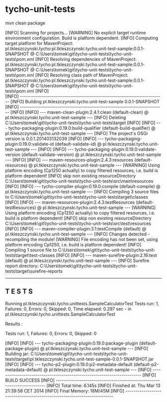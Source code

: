 tycho-unit-tests
================

mvn clean package

[INFO] Scanning for projects...
[WARNING] No explicit target runtime environment configuration. Build is platform dependent.
[INFO] Computing target platform for MavenProject: pl.tkleszczynski.tycho:pl.tkleszczynski.tycho.unit-test-sample:0.0.1-SNAPSHOT @ C:\Users\tomek\git\tycho-unit-tests\tycho-unit-tests\pom.xml
[INFO] Resolving dependencies of MavenProject: pl.tkleszczynski.tycho:pl.tkleszczynski.tycho.unit-test-sample:0.0.1-SNAPSHOT @ C:\Users\tomek\git\tycho-unit-tests\tycho-unit-tests\pom.xml
[INFO] Resolving class path of MavenProject: pl.tkleszczynski.tycho:pl.tkleszczynski.tycho.unit-test-sample:0.0.1-SNAPSHOT @ C:\Users\tomek\git\tycho-unit-tests\tycho-unit-tests\pom.xml
[INFO]                                                                         
[INFO] ------------------------------------------------------------------------
[INFO] Building pl.tkleszczynski.tycho.unit-test-sample 0.0.1-SNAPSHOT
[INFO] ------------------------------------------------------------------------
[INFO] 
[INFO] --- maven-clean-plugin:2.4.1:clean (default-clean) @ pl.tkleszczynski.tycho.unit-test-sample ---
[INFO] Deleting C:\Users\tomek\git\tycho-unit-tests\tycho-unit-tests\target
[INFO] 
[INFO] --- tycho-packaging-plugin:0.19.0:build-qualifier (default-build-qualifier) @ pl.tkleszczynski.tycho.unit-test-sample ---
[INFO] The project's OSGi version is 0.0.1.201403132039
[INFO] 
[INFO] --- tycho-packaging-plugin:0.19.0:validate-id (default-validate-id) @ pl.tkleszczynski.tycho.unit-test-sample ---
[INFO] 
[INFO] --- tycho-packaging-plugin:0.19.0:validate-version (default-validate-version) @ pl.tkleszczynski.tycho.unit-test-sample ---
[INFO] 
[INFO] --- maven-resources-plugin:2.4.3:resources (default-resources) @ pl.tkleszczynski.tycho.unit-test-sample ---
[WARNING] Using platform encoding (Cp1250 actually) to copy filtered resources, i.e. build is platform dependent!
[INFO] skip non existing resourceDirectory C:\Users\tomek\git\tycho-unit-tests\tycho-unit-tests\src\main\resources
[INFO] 
[INFO] --- tycho-compiler-plugin:0.19.0:compile (default-compile) @ pl.tkleszczynski.tycho.unit-test-sample ---
[INFO] Compiling 3 source files to C:\Users\tomek\git\tycho-unit-tests\tycho-unit-tests\target\classes
[INFO] 
[INFO] --- maven-resources-plugin:2.4.3:testResources (default-testResources) @ pl.tkleszczynski.tycho.unit-test-sample ---
[WARNING] Using platform encoding (Cp1250 actually) to copy filtered resources, i.e. build is platform dependent!
[INFO] skip non existing resourceDirectory C:\Users\tomek\git\tycho-unit-tests\tycho-unit-tests\src\test\resources
[INFO] 
[INFO] --- maven-compiler-plugin:3.1:testCompile (default) @ pl.tkleszczynski.tycho.unit-test-sample ---
[INFO] Changes detected - recompiling the module!
[WARNING] File encoding has not been set, using platform encoding Cp1250, i.e. build is platform dependent!
[INFO] Compiling 1 source file to C:\Users\tomek\git\tycho-unit-tests\tycho-unit-tests\target\test-classes
[INFO] 
[INFO] --- maven-surefire-plugin:2.16:test (default) @ pl.tkleszczynski.tycho.unit-test-sample ---
[INFO] Surefire report directory: C:\Users\tomek\git\tycho-unit-tests\tycho-unit-tests\target\surefire-reports

-------------------------------------------------------
 T E S T S
-------------------------------------------------------
Running pl.tkleszczynski.tycho.unittests.SampleCalculatorTest
Tests run: 1, Failures: 0, Errors: 0, Skipped: 0, Time elapsed: 0.297 sec - in pl.tkleszczynski.tycho.unittests.SampleCalculatorTest

Results :

Tests run: 1, Failures: 0, Errors: 0, Skipped: 0

[INFO] 
[INFO] --- tycho-packaging-plugin:0.19.0:package-plugin (default-package-plugin) @ pl.tkleszczynski.tycho.unit-test-sample ---
[INFO] Building jar: C:\Users\tomek\git\tycho-unit-tests\tycho-unit-tests\target\pl.tkleszczynski.tycho.unit-test-sample-0.0.1-SNAPSHOT.jar
[INFO] 
[INFO] --- tycho-p2-plugin:0.19.0:p2-metadata-default (default-p2-metadata-default) @ pl.tkleszczynski.tycho.unit-test-sample ---
[INFO] ------------------------------------------------------------------------
[INFO] BUILD SUCCESS
[INFO] ------------------------------------------------------------------------
[INFO] Total time: 6.145s
[INFO] Finished at: Thu Mar 13 21:39:56 CET 2014
[INFO] Final Memory: 18M/45M
[INFO] ------------------------------------------------------------------------

